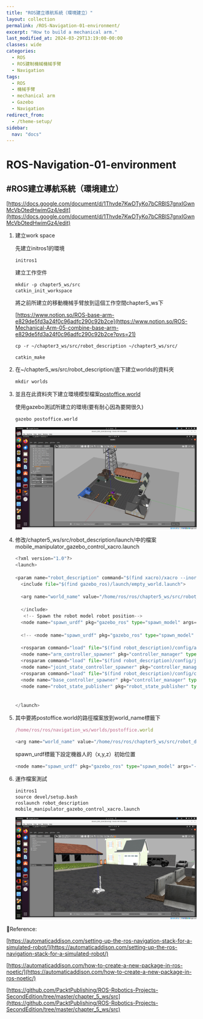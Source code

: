 ```yaml
---
title: "ROS建立導航系統（環境建立）"
layout: collection
permalink: /ROS-Navigation-01-environment/
excerpt: "How to build a mechanical arm."
last_modified_at: 2024-03-29T13:19:00-00:00
classes: wide
categories:
  - ROS
  - ROS建制機械機械手臂
  - Navigation
tags:
  - ROS
  - 機械手臂
  - mechanical arm
  - Gazebo
  - Navigation
redirect_from:
  - /theme-setup/
sidebar:
  nav: "docs"
---
```

# ROS-Navigation-01-environment

## #ROS建立導航系統（環境建立）

[https://docs.google.com/document/d/1Thvde7KwDTyKo7bCRBlS7gnxIGwnMcVbOtedHwimGz4/edit](https://docs.google.com/document/d/1Thvde7KwDTyKo7bCRBlS7gnxIGwnMcVbOtedHwimGz4/edit)

1. 建立work space
    
    先建立initros1的環境
    
    ```tsx
    initros1
    ```
    
    建立工作空件
    
    ```tsx
    mkdir -p chapter5_ws/src
    catkin_init_workspace
    ```
    
    將之前所建立的移動機械手臂放到這個工作空間chapter5_ws下
    
    [https://www.notion.so/ROS-base-arm-e829de5fd3a24f0c96adfc290c92b2ce](https://www.notion.so/ROS-Mechanical-Arm-05-combine-base-arm-e829de5fd3a24f0c96adfc290c92b2ce?pvs=21)
    
    ```tsx
    cp -r ~/chapter3_ws/src/robot_description ~/chapter5_ws/src/
    ```
    
    ```tsx
    catkin_make
    ```
    
2. 在~/chapter5_ws/src/robot_description/底下建立worlds的資料夾
    
    ```python
    mkdir worlds
    ```
    
3. 並且在此資料夾下建立環境模型檔案[postoffice.world](https://docs.google.com/document/d/1Thvde7KwDTyKo7bCRBlS7gnxIGwnMcVbOtedHwimGz4/edit)
    
    使用gazebo測試所建立的環境(要有耐心因為要開很久)
    
    ```tsx
    gazebo postoffice.world
    ```
    
    ![Untitled](/assets/images/ROS-Navigation-01-environment%20f5c6372221ba4eba94895976a00c90f3/Untitled.png)
    
4. 修改/chapter5_ws/src/robot_description/launch/中的檔案mobile_manipulator_gazebo_control_xacro.launch
    
    ```python
    <?xml version="1.0"?>
    <launch>
    
    <param name="robot_description" command="$(find xacro)/xacro --inorder $(find robot_description)/urdf/mobile_manipulator.urdf.xacro" />
      <include file="$(find gazebo_ros)/launch/empty_world.launch">
    	  
      <arg name="world_name" value="/home/ros/ros/chapter5_ws/src/robot_description/world/postoffice.world"/>
      
      </include>
       <!-- Spawn the robot model robot position-->
      <node name="spawn_urdf" pkg="gazebo_ros" type="spawn_model" args="-param robot_description -urdf -x 0 -y 0 -z 1 -model mobile_manipulator" />
      
      <!-- <node name="spawn_urdf" pkg="gazebo_ros" type="spawn_model" args="-param robot_description -urdf -model robot_arm" />-->
      
      <rosparam command="load" file="$(find robot_description)/config/arm_control.yaml" />
      <node name="arm_controller_spawner" pkg="controller_manager" type="controller_manager" args="spawn arm_controller" respawn="false" output="screen"/>
      <rosparam command="load" file="$(find robot_description)/config/joint_state_controller.yaml" />
      <node name="joint_state_controller_spawner" pkg="controller_manager" type="controller_manager" args="spawn joint_state_controller" respawn="false" output="screen"/>
      <rosparam command="load" file="$(find robot_description)/config/control.yaml" />
      <node name="base_controller_spawner" pkg="controller_manager" type="spawner" args="robot_base_joint_publisher robot_base_velocity_controller"/>
      <node name="robot_state_publisher" pkg="robot_state_publisher" type="robot_state_publisher" respawn="false" output="screen"/>
     
      
    </launch>
    
    ```
    
5. 其中要將postoffice.world的路徑檔案放到world_name標籤下
    
    ```jsx
    /home/ros/ros/navigation_ws/worlds/postoffice.world
    ```
    
    ```python
    <arg name="world_name" value="/home/ros/ros/chapter5_ws/src/robot_description/world/postoffice.world"/>
    ```
    
    spawn_urdf標籤下設定機器人的（x,y,z）初始位置
    
    ```python
    <node name="spawn_urdf" pkg="gazebo_ros" type="spawn_model" args="-param robot_description -urdf -x 0 -y 0 -z 1 -model mobile_manipulator" />
    ```
    
6. 運作檔案測試
    
    ```tsx
    initros1
    source devel/setup.bash
    roslaunch robot_description mobile_manipulator_gazebo_control_xacro.launch
    ```
    
    ![Untitled](/assets/images/ROS-Navigation-01-environment%20f5c6372221ba4eba94895976a00c90f3/Untitled%201.png)
    

📃Reference: 

[https://automaticaddison.com/setting-up-the-ros-navigation-stack-for-a-simulated-robot/](https://automaticaddison.com/setting-up-the-ros-navigation-stack-for-a-simulated-robot/)

[https://automaticaddison.com/how-to-create-a-new-package-in-ros-noetic/](https://automaticaddison.com/how-to-create-a-new-package-in-ros-noetic/)

[https://github.com/PacktPublishing/ROS-Robotics-Projects-SecondEdition/tree/master/chapter_5_ws/src](https://github.com/PacktPublishing/ROS-Robotics-Projects-SecondEdition/tree/master/chapter_5_ws/src)
